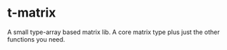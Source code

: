 # t-matrix
A small type-array based matrix lib.  A core matrix type plus just the other functions you need.

